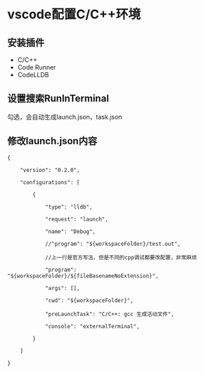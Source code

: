 # vscode配置C/C++环境
## 安装插件
- C/C++
- Code Runner
- CodeLLDB
## 设置搜索RunInTerminal
勾选，会自动生成launch.json，task.json
## 修改launch.json内容
```
{
 
    "version": "0.2.0",
 
    "configurations": [
 
        {
 
            "type": "lldb",
 
            "request": "launch",
 
            "name": "Debug",
 
            //"program": "${workspaceFolder}/test.out",
 
            //上一行是官方写法，但是不同的cpp调试都要改配置，非常麻烦
 
            "program": "${workspaceFolder}/${fileBasenameNoExtension}",
 
            "args": [],
 
            "cwd": "${workspaceFolder}",
 
            "preLaunchTask": "C/C++: gcc 生成活动文件",

            "console": "externalTerminal",
 
        }
 
    ]
 
}

```